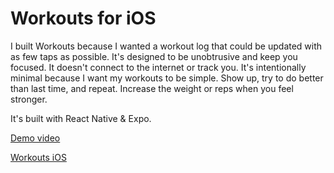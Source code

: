 # Workouts for iOS

I built Workouts because I wanted a workout log that could be updated with as few taps as possible. It's designed to be unobtrusive and keep you focused. It doesn't connect to the internet or track you. It's intentionally minimal because I want my workouts to be simple. Show up, try to do better than last time, and repeat. Increase the weight or reps when you feel stronger.

It's built with React Native & Expo.

[Demo video](https://vimeo.com/903495096?share=copy)

[Workouts iOS](https://www.workoutsios.com/)

